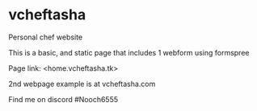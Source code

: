 # vcheftasha
Personal chef website

This is a basic, and static page that includes 1 webform using formspree

Page link:  <home.vcheftasha.tk>

2nd webpage example is at vcheftasha.com

Find me on discord #Nooch6555

